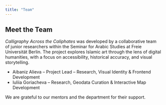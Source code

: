 ```yaml
---
title: "Team"
---
```


## Meet the Team

*Calligraphy Across the Caliphates* was developed by a collaborative team of junior researchers within the Seminar for Arabic Studies at Freie Universität Berlin. The project explores Islamic art through the lens of digital humanities, with a focus on accessibility, historical accuracy, and visual storytelling.

- Aibaniz Alieva – Project Lead – Research, Visual Identity & Frontend Development  
- Iuliia Goriacheva – Research, Geodata Curation & Interactive Map Development

We are grateful to our mentors and the department for their support.
